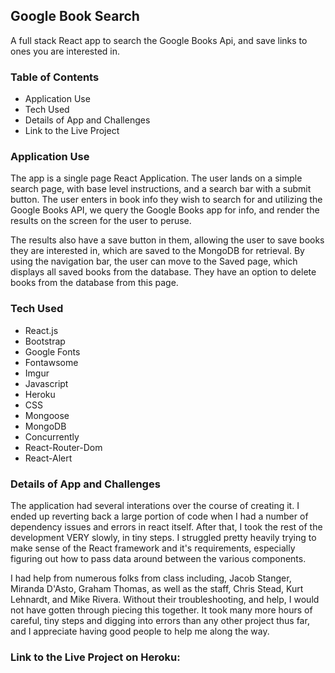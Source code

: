 ## Google Book Search
A full stack React app to search the Google Books Api, and save links to ones you are interested in. 

### Table of Contents

* Application Use
* Tech Used
* Details of App and Challenges
* Link to the Live Project

### Application Use

The app is a single page React Application. The user lands on a simple search page, with base level instructions, and a search bar with a submit button. The user enters in book info they wish to search for and utilizing the Google Books API, we query the Google Books app for info, and render the results on the screen for the user to peruse. 

The results also have a save button in them, allowing the user to save books they are interested in, which are saved to the MongoDB for retrieval. By using the navigation bar, the user can move to the Saved page, which displays all saved books from the database. They have an option to delete books from the database from this page. 

### Tech Used

* React.js
* Bootstrap
* Google Fonts
* Fontawsome
* Imgur
* Javascript
* Heroku
* CSS
* Mongoose
* MongoDB
* Concurrently
* React-Router-Dom
* React-Alert

### Details of App and Challenges

The application had several interations over the course of creating it. I ended up reverting back a large portion of code when I had a number of dependency issues and errors in react itself. After that, I took the rest of the development VERY slowly, in tiny steps. I struggled pretty heavily trying to make sense of the React framework and it's requirements, especially figuring out how to pass data around between the various components. 

I had help from numerous folks from class including, Jacob Stanger, Miranda D'Asto, Graham Thomas, as well as the staff, Chris Stead, Kurt Lehnardt, and Mike Rivera. Without their troubleshooting, and help, I would not have gotten through piecing this together. It took many more hours of careful, tiny steps and digging into errors than any other project thus far, and I appreciate having good people to help me along the way. 

### Link to the Live Project on Heroku: 